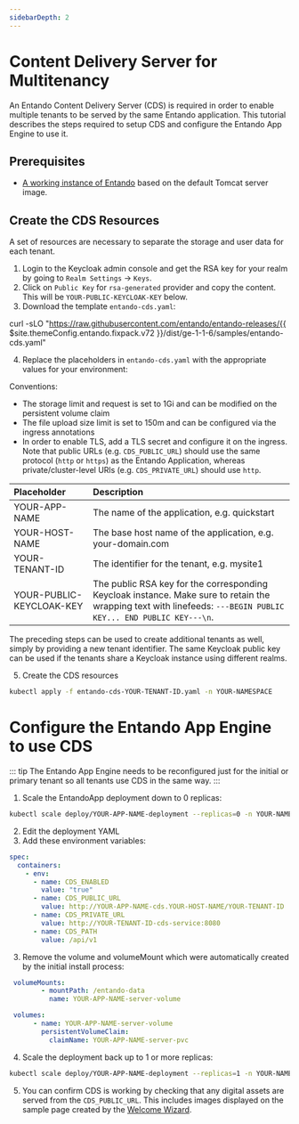 ```yaml
---
sidebarDepth: 2
---
```


# Content Delivery Server for Multitenancy
An Entando Content Delivery Server (CDS) is required in order to enable multiple tenants to be served by the same Entando application. This tutorial describes the steps required to setup CDS and configure the Entando App Engine to use it.

## Prerequisites
* [A working instance of Entando](../../docs/getting-started/README.md) based on the default Tomcat server image.

## Create the CDS Resources
A set of resources are necessary to separate the storage and user data for each tenant.

1. Login to the Keycloak admin console and get the RSA key for your realm by going to `Realm Settings` → `Keys`. 
2. Click on `Public Key` for `rsa-generated` provider and copy the content. This will be `YOUR-PUBLIC-KEYCLOAK-KEY` below.
3. Download the template `entando-cds.yaml`:

<EntandoCode>curl -sLO "https://raw.githubusercontent.com/entando/entando-releases/{{ $site.themeConfig.entando.fixpack.v72 }}/dist/ge-1-1-6/samples/entando-cds.yaml"</EntandoCode>

4. Replace the placeholders in `entando-cds.yaml` with the appropriate values for your environment:

Conventions:
* The storage limit and request is set to 1Gi and can be modified on the persistent volume claim
* The file upload size limit is set to 150m and can be configured via the ingress annotations
* In order to enable TLS, add a TLS secret and configure it on the ingress. Note that public URLs (e.g. `CDS_PUBLIC_URL`) should use the same protocol (`http` or `https`) as the Entando Application, whereas private/cluster-level URls (e.g. `CDS_PRIVATE_URL`) should use `http`. 

| Placeholder | Description 
|:--|:--
| YOUR-APP-NAME | The name of the application, e.g. quickstart
| YOUR-HOST-NAME | The base host name of the application, e.g. your-domain.com
| YOUR-TENANT-ID | The identifier for the tenant, e.g. mysite1 
| YOUR-PUBLIC-KEYCLOAK-KEY | The public RSA key for the corresponding Keycloak instance. Make sure to retain the wrapping text with linefeeds: `---BEGIN PUBLIC KEY... END PUBLIC KEY---\n`.

The preceding steps can be used to create additional tenants as well, simply by providing a new tenant identifier. The same Keycloak public key can be used if the tenants share a Keycloak instance using different realms. 

5. Create the CDS resources 
``` bash
kubectl apply -f entando-cds-YOUR-TENANT-ID.yaml -n YOUR-NAMESPACE
```

# Configure the Entando App Engine to use CDS
::: tip
The Entando App Engine needs to be reconfigured just for the initial or primary tenant so all tenants use CDS in the same way.
:::

1. Scale the EntandoApp deployment down to 0 replicas:
``` bash
kubectl scale deploy/YOUR-APP-NAME-deployment --replicas=0 -n YOUR-NAMESPACE
```

2. Edit the deployment YAML
3. Add these environment variables:
``` yaml
spec:
  containers: 
    - env: 
      - name: CDS_ENABLED
        value: "true"
      - name: CDS_PUBLIC_URL
        value: http://YOUR-APP-NAME-cds.YOUR-HOST-NAME/YOUR-TENANT-ID
      - name: CDS_PRIVATE_URL
        value: http://YOUR-TENANT-ID-cds-service:8080
      - name: CDS_PATH
        value: /api/v1
```
3. Remove the volume and volumeMount which were automatically created by the initial install process:
``` yaml
 volumeMounts:
        - mountPath: /entando-data
          name: YOUR-APP-NAME-server-volume
```
``` yaml
 volumes:
      - name: YOUR-APP-NAME-server-volume
        persistentVolumeClaim:
          claimName: YOUR-APP-NAME-server-pvc
```

4. Scale the deployment back up to 1 or more replicas:
``` bash
kubectl scale deploy/YOUR-APP-NAME-deployment --replicas=1 -n YOUR-NAMESPACE
```

5. You can confirm CDS is working by checking that any digital assets are served from the `CDS_PUBLIC_URL`. This includes images displayed on the sample page created by the [Welcome Wizard](../../docs/compose/welcome-wizard.md). 
